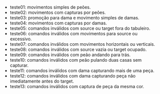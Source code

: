 * teste01: movimentos simples de peões.
* teste02: movimentos com capturas por peões.
* teste03: promoção para dama e movimento simples de damas.
* teste04: movimentos com capturas por damas.
* teste05: comandos inválidos com source ou target fora do tabuleiro.
* teste06: comandos inválidos com movimentos para source ou excessivo.
* teste07: comandos inválidos com movimentos horizontais ou verticais.
* teste08: comandos inválidos com source vazia ou target ocupado.
* teste09: comandos inválidos com peão andando para trás.
* teste10: comandos inválidos com peão pulando duas casas sem capturar.
* teste11: comandos inválidos com dama capturando mais de uma peça.
* teste12: comandos inválidos com dama capturando peça não imediatamente antes do target.
* teste13: comandos inválidos com captura de peça da mesma cor.